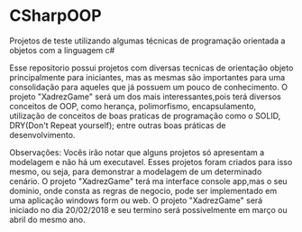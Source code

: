 # CSharpOOP
Projetos de teste utilizando algumas técnicas de programação orientada a objetos com a linguagem c#

Esse repositorio possui projetos com diversas tecnicas de orientação objeto principalmente para iniciantes, mas as mesmas 
são importantes para uma consolidação para aqueles que já possuem um pouco de conhecimento.
O projeto "XadrezGame" será um dos mais interessantes,pois terá diversos conceitos de OOP, como herança, polimorfismo, encapsulamento,
utilização de conceitos de boas praticas de programação como o SOLID, DRY(Don't Repeat yourself); entre outras boas práticas de desenvolvimento.

Observações:
Vocês irão notar que alguns projetos só apresentam a modelagem e não há um executavel. Esses projetos foram criados para isso mesmo, ou seja,
para demonstrar a modelagem de um determinado cenário.
O projeto "XadrezGame" terá ma interface console app,mas o seu dominio, onde consta as regras de negocio, pode ser implementado em 
uma aplicação windows form ou web.
O projeto "XadrezGame" será iniciado no dia 20/02/2018 e seu termino será possivelmente  em março ou abril do mesmo ano.
